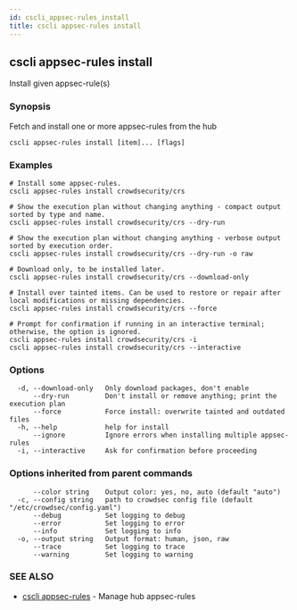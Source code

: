 ```yaml
---
id: cscli_appsec-rules_install
title: cscli appsec-rules install
---
```

## cscli appsec-rules install

Install given appsec-rule(s)

### Synopsis

Fetch and install one or more appsec-rules from the hub

```
cscli appsec-rules install [item]... [flags]
```

### Examples

```
# Install some appsec-rules.
cscli appsec-rules install crowdsecurity/crs

# Show the execution plan without changing anything - compact output sorted by type and name.
cscli appsec-rules install crowdsecurity/crs --dry-run

# Show the execution plan without changing anything - verbose output sorted by execution order.
cscli appsec-rules install crowdsecurity/crs --dry-run -o raw

# Download only, to be installed later.
cscli appsec-rules install crowdsecurity/crs --download-only

# Install over tainted items. Can be used to restore or repair after local modifications or missing dependencies.
cscli appsec-rules install crowdsecurity/crs --force

# Prompt for confirmation if running in an interactive terminal; otherwise, the option is ignored.
cscli appsec-rules install crowdsecurity/crs -i
cscli appsec-rules install crowdsecurity/crs --interactive
```

### Options

```
  -d, --download-only   Only download packages, don't enable
      --dry-run         Don't install or remove anything; print the execution plan
      --force           Force install: overwrite tainted and outdated files
  -h, --help            help for install
      --ignore          Ignore errors when installing multiple appsec-rules
  -i, --interactive     Ask for confirmation before proceeding
```

### Options inherited from parent commands

```
      --color string    Output color: yes, no, auto (default "auto")
  -c, --config string   path to crowdsec config file (default "/etc/crowdsec/config.yaml")
      --debug           Set logging to debug
      --error           Set logging to error
      --info            Set logging to info
  -o, --output string   Output format: human, json, raw
      --trace           Set logging to trace
      --warning         Set logging to warning
```

### SEE ALSO

* [cscli appsec-rules](/cscli/cscli_appsec-rules.md)	 - Manage hub appsec-rules


